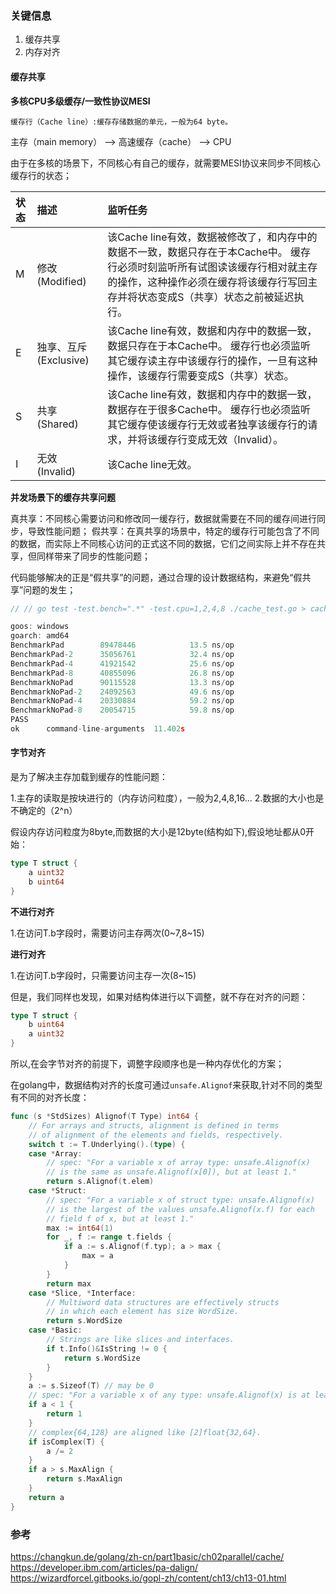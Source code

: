 ### 关键信息

1. 缓存共享
2. 内存对齐


#### 缓存共享

**多核CPU多级缓存/一致性协议MESI**

    缓存行（Cache line）:缓存存储数据的单元，一般为64 byte。

主存（main memory） --> 高速缓存（cache） --> CPU

由于在多核的场景下，不同核心有自己的缓存，就需要MESI协议来同步不同核心缓存行的状态；

|状态|描述|监听任务|
|:--|:--|:--|
|M|修改 (Modified) |该Cache line有效，数据被修改了，和内存中的数据不一致，数据只存在于本Cache中。 	缓存行必须时刻监听所有试图读该缓存行相对就主存的操作，这种操作必须在缓存将该缓存行写回主存并将状态变成S（共享）状态之前被延迟执行。|
|E|独享、互斥 (Exclusive) |该Cache line有效，数据和内存中的数据一致，数据只存在于本Cache中。 	缓存行也必须监听其它缓存读主存中该缓存行的操作，一旦有这种操作，该缓存行需要变成S（共享）状态。|
|S|共享 (Shared) |该Cache line有效，数据和内存中的数据一致，数据存在于很多Cache中。 	缓存行也必须监听其它缓存使该缓存行无效或者独享该缓存行的请求，并将该缓存行变成无效（Invalid）。|
|I|无效 (Invalid) |该Cache line无效。|



**并发场景下的缓存共享问题**

真共享：不同核心需要访问和修改同一缓存行，数据就需要在不同的缓存间进行同步，导致性能问题；
假共享：在真共享的场景中，特定的缓存行可能包含了不同的数据，而实际上不同核心访问的正式这不同的数据，它们之间实际上并不存在共享，但同样带来了同步的性能问题；

代码能够解决的正是“假共享”的问题，通过合理的设计数据结构，来避免“假共享”问题的发生；

```go
// // go test -test.bench=".*" -test.cpu=1,2,4,8 ./cache_test.go > cache.bench

goos: windows
goarch: amd64
BenchmarkPad       	89478446	        13.5 ns/op
BenchmarkPad-2     	35056761	        32.4 ns/op
BenchmarkPad-4     	41921542	        25.6 ns/op
BenchmarkPad-8     	40855096	        26.8 ns/op
BenchmarkNoPad     	90115528	        13.3 ns/op
BenchmarkNoPad-2   	24092563	        49.6 ns/op
BenchmarkNoPad-4   	20330884	        59.2 ns/op
BenchmarkNoPad-8   	20054715	        59.8 ns/op
PASS
ok  	command-line-arguments	11.402s

```


#### 字节对齐

是为了解决主存加载到缓存的性能问题：

1.主存的读取是按块进行的（内存访问粒度），一般为2,4,8,16...
2.数据的大小也是不确定的（2^n）

假设内存访问粒度为8byte,而数据的大小是12byte(结构如下),假设地址都从0开始：

```go
type T struct {
	a uint32
	b uint64
}
```

**不进行对齐**

1.在访问T.b字段时，需要访问主存两次(0~7,8~15)

**进行对齐**

1.在访问T.b字段时，只需要访问主存一次(8~15)


但是，我们同样也发现，如果对结构体进行以下调整，就不存在对齐的问题：

```go
type T struct {
	b uint64
	a uint32
}
```

所以,在会字节对齐的前提下，调整字段顺序也是一种内存优化的方案；

在golang中，数据结构对齐的长度可通过`unsafe.Alignof`来获取,针对不同的类型有不同的对齐长度：

```go
func (s *StdSizes) Alignof(T Type) int64 {
	// For arrays and structs, alignment is defined in terms
	// of alignment of the elements and fields, respectively.
	switch t := T.Underlying().(type) {
	case *Array:
		// spec: "For a variable x of array type: unsafe.Alignof(x)
		// is the same as unsafe.Alignof(x[0]), but at least 1."
		return s.Alignof(t.elem)
	case *Struct:
		// spec: "For a variable x of struct type: unsafe.Alignof(x)
		// is the largest of the values unsafe.Alignof(x.f) for each
		// field f of x, but at least 1."
		max := int64(1)
		for _, f := range t.fields {
			if a := s.Alignof(f.typ); a > max {
				max = a
			}
		}
		return max
	case *Slice, *Interface:
		// Multiword data structures are effectively structs
		// in which each element has size WordSize.
		return s.WordSize
	case *Basic:
		// Strings are like slices and interfaces.
		if t.Info()&IsString != 0 {
			return s.WordSize
		}
	}
	a := s.Sizeof(T) // may be 0
	// spec: "For a variable x of any type: unsafe.Alignof(x) is at least 1."
	if a < 1 {
		return 1
	}
	// complex{64,128} are aligned like [2]float{32,64}.
	if isComplex(T) {
		a /= 2
	}
	if a > s.MaxAlign {
		return s.MaxAlign
	}
	return a
}
```


### 参考

https://changkun.de/golang/zh-cn/part1basic/ch02parallel/cache/
https://developer.ibm.com/articles/pa-dalign/
https://wizardforcel.gitbooks.io/gopl-zh/content/ch13/ch13-01.html